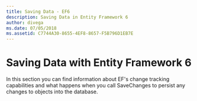 ```yaml
---
title: Saving Data - EF6
description: Saving Data in Entity Framework 6
author: divega
ms.date: 07/05/2018
ms.assetid: C7744A30-8655-4EF8-8657-F5B796D1EB7E
---
```


# Saving Data with Entity Framework 6

In this section you can find information about EF's change tracking capabilities and what happens when you call SaveChanges to persist any changes to objects into the database.

